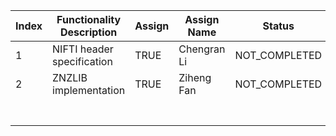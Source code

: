 | Index | Functionality Description  | Assign | Assign Name | Status        | Log  |
| ----- | -------------------------- | ------ | ----------- | ------------- | ---- |
| 1     | NIFTI header specification | TRUE   | Chengran Li | NOT_COMPLETED |      |
| 2     | ZNZLIB implementation      | TRUE   | Ziheng Fan  | NOT_COMPLETED |      |
|       |                            |        |             |               |      |
|       |                            |        |             |               |      |
|       |                            |        |             |               |      |
|       |                            |        |             |               |      |
|       |                            |        |             |               |      |
|       |                            |        |             |               |      |
|       |                            |        |             |               |      |

